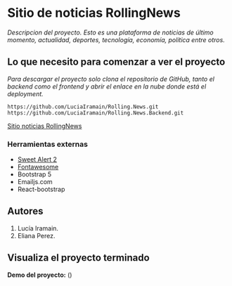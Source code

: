 # Sitio de noticias RollingNews

_Descripcion del proyecto. Esto es una plataforma de noticias de último momento, actualidad, deportes, tecnología, economía, política entre otros._

## Lo que necesito para comenzar a ver el proyecto

_Para descargar el proyecto solo clona el repositorio de GitHub, tanto el backend como el frontend y abrir el enlace en la nube donde está el deployment._

`https://github.com/LuciaIramain/Rolling.News.git`
`https://github.com/LuciaIramain/Rolling.News.Backend.git`


[Sitio noticias RollingNews](README.md)

### Herramientas externas

- [Sweet Alert 2](https://sweetalert2.github.io/)
- [Fontawesome](https://fontawesome.com/)
- Bootstrap 5
- Emailjs.com
- React-bootstrap
    
## Autores

1. Lucía Iramain.
1. Eliana Perez.

## Visualiza el proyecto terminado

**Demo del proyecto:** ()

